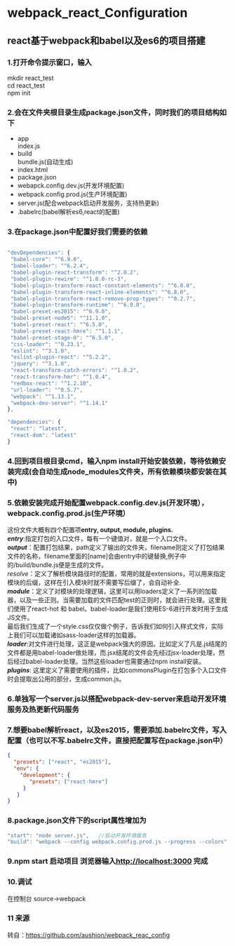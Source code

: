 # webpack_react_Configuration
react基于webpack和babel以及es6的项目搭建
------------------------------

### 1.打开命令提示窗口，输入  
mkdir react_test  
cd react_test  
npm  init  

### 2.会在文件夹根目录生成package.json文件，同时我们的项目结构如下  
+ app  
index.js  
+ build  
bundle.js(自动生成)
+ index.html  
+ package.json
+ webapck.config.dev.js(开发环境配置)  
+ webpack.config.prod.js(生产环境配置)     
+ server.js(配合webpack启动开发服务，支持热更新)  
+ .babelrc(babel解析es6,react的配置)  


### 3.在package.json中配置好我们需要的依赖  
```javascript

"devDependencies": {  
 "babel-core": "^6.9.0",  
 "babel-loader": "^6.2.4",  
 "babel-plugin-react-transform": "^2.0.2",  
 "babel-plugin-rewire": "^1.0.0-rc-3",  
 "babel-plugin-transform-react-constant-elements": "^6.8.0",  
 "babel-plugin-transform-react-inline-elements": "^6.8.0",  
 "babel-plugin-transform-react-remove-prop-types": "^0.2.7",  
 "babel-plugin-transform-runtime": "^6.9.0",  
 "babel-preset-es2015": "^6.9.0",  
 "babel-preset-node5": "^11.1.0",  
 "babel-preset-react": "^6.5.0",  
 "babel-preset-react-hmre": "^1.1.1",  
 "babel-preset-stage-0": "^6.5.0",  
 "css-loader": "^0.23.1",  
 "eslint": "^3.1.0",  
 "eslint-plugin-react": "^5.2.2",  
 "jquery": "^3.1.0",  
 "react-transform-catch-errors": "^1.0.2",  
 "react-transform-hmr": "^1.0.4",  
 "redbox-react": "^1.2.10",  
 "url-loader": "^0.5.7",  
 "webpack": "^1.13.1",  
 "webpack-dev-server": "^1.14.1"  
},

"dependencies": {  
 "react": "latest",  
 "react-dom": "latest"  
}

```
### 4.回到项目根目录cmd，输入npm install开始安装依赖，等待依赖安装完成(会自动生成node_modules文件夹，所有依赖模块都安装在其中)  

### 5.依赖安装完成开始配置webpack.config.dev.js(开发环境），webpack.config.prod.js(生产环境）  
这份文件大概有四个配置项**entry, output, module, plugins.**  
***entry***:指定打包的入口文件，每有一个键值对，就是一个入口文件。    
***output***：配置打包结果，path定义了输出的文件夹，filename则定义了打包结果文件的名称，filename里面的[name]会由entry中的键替换,例子中的/build/bundle.js便是生成的文件。   
*resolve*：定义了解析模块路径时的配置，常用的就是extensions，可以用来指定模块的后缀，这样在引入模块时就不需要写后缀了，会自动补全.    
***module***：定义了对模块的处理逻辑，这里可以用loaders定义了一系列的加载器，以及一些正则。当需要加载的文件匹配test的正则时，就会进行处理。这里我们使用了react-hot 和 babel。babel-loader是我们使用ES-6进行开发时用于生成JS文件。  
最后我们生成了一个style.css仅仅做个例子，告诉我们如何引入样式文件，实际上我们可以加载诸如sass-loader这样的加载器。  
***loader***:对文件进行处理，这正是webpack强大的原因。比如定义了凡是.js结尾的文件都是用babel-loader做处理，而.jsx结尾的文件会先经过jsx-loader处理，然后经过babel-loader处理。当然这些loader也需要通过npm install安装。  
***plugins***: 这里定义了需要使用的插件，比如commonsPlugin在打包多个入口文件时会提取出公用的部分，生成common.js。


### 6.单独写一个server.js以搭配webpack-dev-server来启动开发环境服务及热更新代码服务

### 7.想要babel解析react，以及es2015，需要添加.babelrc文件，写入配置（也可以不写.babelrc文件，直接把配置写在package.json中）
```json  
{
  "presets": ["react", "es2015"],
  "env": {
    "development": {
       "presets": ["react-hmre"]
     }
   }
}
```

### 8.package.json文件下的script属性增加为  
```javascript
"start": "node server.js",   //启动开发环境服务
"build": "webpack --config webpack.config.prod.js --progress --colors" //生产环境打包
```
### 9.npm start 启动项目 浏览器输入[http://localhost:3000](http://localhost:3000) 完成

### 10.调试  
在控制台 source->webpack

### 11 来源
转自：https://github.com/aushion/webpack_reac_config
